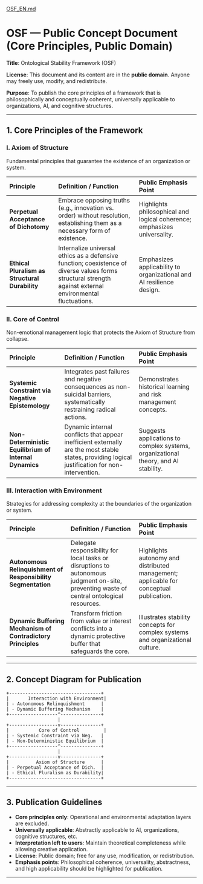 [OSF_EN.md](https://github.com/user-attachments/files/22715774/OSF_EN.md)
# OSF — Public Concept Document (Core Principles, Public Domain)

**Title**: Ontological Stability Framework (OSF)

**License**: This document and its content are in the **public domain**. Anyone may freely use, modify, and redistribute.

**Purpose**: To publish the core principles of a framework that is philosophically and conceptually coherent, universally applicable to organizations, AI, and cognitive structures.

---

## 1. Core Principles of the Framework

### **I. Axiom of Structure**

Fundamental principles that guarantee the existence of an organization or system.

| Principle                                      | Definition / Function                                                                                                                                      | Public Emphasis Point                                                    |
| :--------------------------------------------- | :--------------------------------------------------------------------------------------------------------------------------------------------------------- | :----------------------------------------------------------------------- |
| **Perpetual Acceptance of Dichotomy**          | Embrace opposing truths (e.g., innovation vs. order) without resolution, establishing them as a necessary form of existence.                               | Highlights philosophical and logical coherence; emphasizes universality. |
| **Ethical Pluralism as Structural Durability** | Internalize universal ethics as a defensive function; coexistence of diverse values forms structural strength against external environmental fluctuations. | Emphasizes applicability to organizational and AI resilience design.     |

### **II. Core of Control**

Non-emotional management logic that protects the Axiom of Structure from collapse.

| Principle                                              | Definition / Function                                                                                                                           | Public Emphasis Point                                                              |
| :----------------------------------------------------- | :---------------------------------------------------------------------------------------------------------------------------------------------- | :--------------------------------------------------------------------------------- |
| **Systemic Constraint via Negative Epistemology**      | Integrates past failures and negative consequences as non-suicidal barriers, systematically restraining radical actions.                        | Demonstrates historical learning and risk management concepts.                     |
| **Non-Deterministic Equilibrium of Internal Dynamics** | Dynamic internal conflicts that appear inefficient externally are the most stable states, providing logical justification for non-intervention. | Suggests applications to complex systems, organizational theory, and AI stability. |

### **III. Interaction with Environment**

Strategies for addressing complexity at the boundaries of the organization or system.

| Principle                                                    | Definition / Function                                                                                                                     | Public Emphasis Point                                                                  |
| :----------------------------------------------------------- | :---------------------------------------------------------------------------------------------------------------------------------------- | :------------------------------------------------------------------------------------- |
| **Autonomous Relinquishment of Responsibility Segmentation** | Delegate responsibility for local tasks or disruptions to autonomous judgment on-site, preventing waste of central ontological resources. | Highlights autonomy and distributed management; applicable for conceptual publication. |
| **Dynamic Buffering Mechanism of Contradictory Principles**  | Transform friction from value or interest conflicts into a dynamic protective buffer that safeguards the core.                            | Illustrates stability concepts for complex systems and organizational culture.         |

---

## 2. Concept Diagram for Publication

```
+----------------------------------+
|       Interaction with Environment|
| - Autonomous Relinquishment      |
| - Dynamic Buffering Mechanism    |
+------------------^---------------+
                   |
+------------------v---------------+
|           Core of Control         |
| - Systemic Constraint via Neg.   |
| - Non-Deterministic Equilibrium  |
+------------------^---------------+
                   |
+------------------v---------------+
|          Axiom of Structure      |
| - Perpetual Acceptance of Dich.  |
| - Ethical Pluralism as Durability|
+----------------------------------+
```

---

## 3. Publication Guidelines

* **Core principles only**: Operational and environmental adaptation layers are excluded.
* **Universally applicable**: Abstractly applicable to AI, organizations, cognitive structures, etc.
* **Interpretation left to users**: Maintain theoretical completeness while allowing creative application.
* **License**: Public domain; free for any use, modification, or redistribution.
* **Emphasis points**: Philosophical coherence, universality, abstractness, and high applicability should be highlighted for publication.

---

